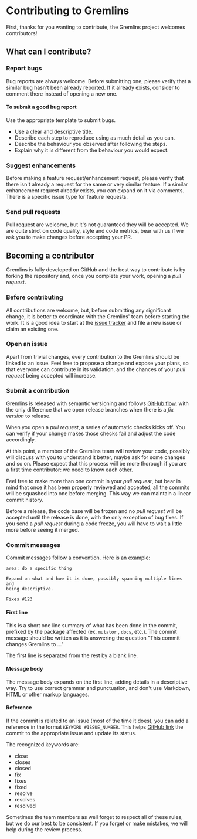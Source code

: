 # Contributing to Gremlins

First, thanks for you wanting to contribute, the Gremlins project welcomes contributors!

## What can I contribute?

### Report bugs

Bug reports are always welcome. Before submitting one, please verify that a similar bug hasn't been already reported. If
it already exists, consider to comment there instead of opening a new one.

#### To submit a good bug report

Use the appropriate template to submit bugs.

- Use a clear and descriptive title.
- Describe each step to reproduce using as much detail as you can.
- Describe the behaviour you observed after following the steps.
- Explain why it is different from the behaviour you would expect.

### Suggest enhancements

Before making a feature request/enhancement request, please verify that there isn't already a request for the same or
very similar feature. If a similar enhancement request already exists, you can expand on it via comments.
There is a specific issue type for feature requests.

### Send pull requests

Pull request are welcome, but it's not guaranteed they will be accepted. We are quite strict on code quality, style and
code metrics, bear with us if we ask you to make changes before accepting your PR.

## Becoming a contributor

Gremlins is fully developed on GitHub and the best way to contribute is by forking the repository and, once you complete
your work, opening a _pull request_.

### Before contributing

All contributions are welcome, but, before submitting any significant change, it is better to coordinate with the
Gremlins' team before starting the work. It is a good idea to start at
the [issue tracker](https://github.com/go-gremlins/gremlins/issues) and file a new issue or claim an existing one.

### Open an issue

Apart from trivial changes, every contribution to the Gremlins should be linked to an issue. Feel free to propose a
change and expose your plans, so that everyone can contribute in its validation, and the chances of your _pull request_
being accepted will increase.

### Submit a contribution

Gremlins is released with semantic versioning and
follows [GitHub flow](https://docs.github.com/en/get-started/quickstart/github-flow), with the only difference that we
open release branches when there is a _fix version_ to release.

When you open a _pull request_, a series of automatic checks kicks off. You can verify if your change makes those checks
fail and adjust the code accordingly.

At this point, a member of the Gremlins team will review your code, possibly will
discuss with you to understand it better, maybe ask for some changes and so on. Please expect that this process will be
more thorough if you are a first time contributor: we need to know each other.

Feel free to make more than one commit in your _pull request_, but bear in mind that once it has been properly reviewed
and accepted, all the commits will be squashed into one before merging. This way we can maintain a linear commit
history.

Before a release, the code base will be frozen and no _pull request_ will be accepted until the release is done, with
the only exception of bug fixes. If you send a _pull request_ during a code freeze, you will have to wait a little more
before seeing it merged.

### Commit messages

Commit messages follow a convention. Here is an example:

```
area: do a specific thing

Expand on what and how it is done, possibly spanning multiple lines and
being descriptive.

Fixes #123
```

#### First line

This is a short one line summary of what has been done in the commit, prefixed by the package affected (ex. `mutator`
, `docs`, etc.). The commit message should be written as it is answering the question "This commit changes Gremlins to
..."

The first line is separated from the rest by a blank line.

#### Message body

The message body expands on the first line, adding details in a descriptive way. Try to use correct grammar and
punctuation, and don't use Markdown, HTML or other markup languages.

#### Reference

If the commit is related to an issue (most of the time it does), you can add a reference in the
format `KEYWORD #ISSUE_NUMBER`. This
helps [GitHub link](https://docs.github.com/en/issues/tracking-your-work-with-issues/linking-a-pull-request-to-an-issue#linking-a-pull-request-to-an-issue-using-a-keyword)
the commit to the appropriate issue and update its status.

The recognized keywords are:

- close
- closes
- closed
- fix
- fixes
- fixed
- resolve
- resolves
- resolved

Sometimes the team members as well forget to respect all of these rules, but we do our best to be consistent. If you
forget or make mistakes, we will help during the review process.